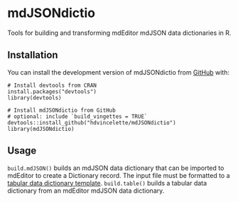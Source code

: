 
# mdJSONdictio

Tools for building and transforming mdEditor mdJSON data dictionaries in R.

## Installation

You can install the development version of mdJSONdictio from [GitHub](https://github.com/) with:

```
# Install devtools from CRAN
install.packages("devtools")
library(devtools)

# Install mdJSONdictio from GitHub
# optional: include `build_vingettes = TRUE`
devtools::install_github("hdvincelette/mdJSONdictio")
library(mdJSONdictio)

```

## Usage

```build.mdJSON()``` builds an mdJSON data dictionary that can be imported to mdEditor to create a Dictionary record. The input file must be formatted to a [tabular data dictionary template](https://github.com/hdvincelette/mdJSONdictio/blob/master/inst/templates/build.mdJSON_Dictionary_Template.xlsx?raw=true). ```build.table()``` builds a tabular data dictionary from an mdEditor mdJSON data dictionary.

